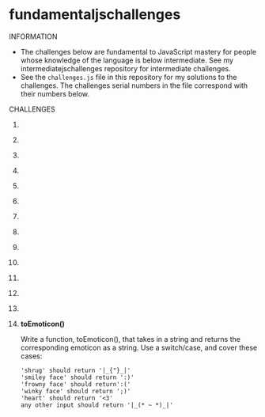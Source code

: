 # fundamentaljschallenges
INFORMATION
<ul>
 <li>The challenges below are fundamental to JavaScript mastery for people whose knowledge of the language is below intermediate. See my intermediatejschallenges repository for intermediate challenges.</li>
 <li>See the <code>challenges.js</code> file in this repository for my solutions to the challenges. The challenges serial numbers in the file correspond with their numbers below.</li>
 </ul>
 
 <p>CHALLENGES</p>
 <ol>
  <li>
   <p><strong></strong></p>
   <p></p>
  </li>
 <li>
   <p><strong></strong></p>
   <p></p>
  </li>
 <li>
   <p><strong></strong></p>
   <p></p>
  </li>
 <li>
   <p><strong></strong></p>
   <p></p>
  </li>
 <li>
   <p><strong></strong></p>
   <p></p>
  </li>
 <li>
   <p><strong></strong></p>
   <p></p>
  </li>
 <li>
   <p><strong></strong></p>
   <p></p>
  </li>
 <li>
   <p><strong></strong></p>
   <p></p>
  </li>
 <li>
   <p><strong></strong></p>
   <p></p>
  </li>
 <li>
   <p><strong></strong></p>
   <p></p>
  </li>
 <li>
   <p><strong></strong></p>
   <p></p>
  </li>
 <li>
   <p><strong></strong></p>
   <p></p>
  </li>
 <li>
   <p><strong></strong></p>
   <p></p>
  </li>
 
 <li>
   <p><strong>toEmoticon()</strong></p>
   <p>
     Write a function, toEmoticon(), that takes in a string and returns the corresponding emoticon as a string. Use a switch/case, and cover these cases:
     <p>
      <code>'shrug' should return '|_{"}_|'</code><br>
      <code>'smiley face' should return ':)'</code><br>
      <code>'frowny face' should return':('</code><br>
      <code>'winky face' should return ';)'</code><br>
      <code>'heart' should return '<3'</code><br>
      <code>any other input should return '|_(* ~ *)_|'</code>
    </p>
   </p>
  </li>
 </ol>
 
 
